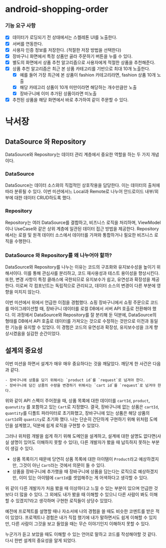 # android-shopping-order

### 기능 요구 사항

- [x] 데이터가 로딩되기 전 상태에서는 스켈레톤 UI를 노출한다.
- [x] 서버를 연동한다.
- [x] 사용자 인증 정보를 저장한다. (적절한 저장 방법을 선택한다)
- [x] 장바구니 화면에서 특정 상품만 골라 주문하기 버튼을 누를 수 있다. 
- [x] 별도의 화면에서 상품 추천 알고리즘으로 사용자에게 적절한 상품을 추천해준다.
- [x] 상품 추천 알고리즘은 최근 본 상품 카테고리를 기반으로 최대 10개 노출한다. 
  - [x] 예를 들어 가장 최근에 본 상품이 fashion 카테고리라면, fashion 상품 10개 노출 
  - [x] 해당 카테고리 상품이 10개 미만이라면 해당하는 개수만큼만 노출 
  - [x] 장바구니에 이미 추가된 상품이라면 미노출 
- [x] 추천된 상품을 해당 화면에서 바로 추가하여 같이 주문할 수 있다.

# 낙서장

## DataSource 와 Repository
DataSource와 Repository는 데이터 관리 계층에서 중요한 역할을 하는 두 가지 개념이다.

### DataSource
DataSource는 데이터 소스와의 직접적인 상호작용을 담당한다. 이는 데이터의 출처에 따라 분류될 수 있다. 
이번 미션에서느 Local과 Remote로 나누어 안드로이드 내부/외부에 대한 데이터 CRUD하도록 했다.

### Repository
Repository는 여러 DataSource를 결합하고, 비즈니스 로직을 처리하며, ViewModel이나 UseCase와 같은 상위 계층에 일관된 데이터 접근 방법을 제공한다. 
Repository에서는 로컬 및 원격 데이터 소스에서 데이터를 가져와 통합하거나 필요한 비즈니스 로직을 수행한다.

### DataSource 와 Repository를 왜 나누어야 할까?
DataSource와 Repository를 나누는 이유는 코드의 구조화와 유지보수성을 높이기 위해서이다. 
이를 통해 관심사를 분리하고, 코드 재사용성과 테스트 용이성을 향상시킨다. 
또한, 변경 사항이 특정 클래스에 국한되므로 유지보수가 쉽고, 유연성과 확장성을 제공한다. 
이로써 각 컴포넌트는 독립적으로 관리되고, 데이터 소스의 변경이 다른 부분에 영향을 미치지 않는다.

이번 미션에서 위에서 언급한 이점을 경험했다.
쇼핑 장바구니에서 쇼핑 주문으로 코드를 마이그레이션할 때, 장바구니 데이터를 로컬 DB에서 서버 API 호출로 전환해야 했다. 
이 과정에서 DataSource와 Repository를 잘 분리해 둔 덕분에, DataSource의 형태를 DB에서 API 호출로 데이터를 가져오는 것으로 수정하는 것만으로 이전과 동일한 기능을 유지할 수 있었다. 
이 경험은 코드의 유연성과 확장성, 유지보수성을 크게 향상시켰음을 실감한 순간이었다.


## 설계의 중요성
이번 미션을 하면서 설계가 매우 매우 중요하다는 것을 깨달았다.
깨닫게 한 사건은 다음과 같다.
```
- 장바구니에 상품을 담기 위해서는 `product id`를 `request`로 넘겨야 한다.
- 장바구니에 담긴 상품의 수량을 변경하기 위해서는 `cart id`를 `request`로 넘겨야 한다.
```

위와 같이 API 스펙이 주어졌을 때, 상품 목록에 대한 데이터를 `cartId`, `product`, `quanutity` 를 포함하고 있는 `Cart`로 지정했다.
결국, 장바구니에 없는 상품은 `cartId`, `quantity`를 디폴트 파라미터로 초기화했고, 장바구니에 있는 상품은 해당 상품의 `cartId`와 `quantity`로 초기화 했다.
나는 단순히 간단하게 구현하기 위해 위처럼 도메인을 설계했고, 덕분에 쉽게 로직을 구현할 수 있었다.

그러나 위처럼 개발을 쉽게 하기 위해 도메인을 설계하고, 설계에 대한 설명도 없다면(사실 셜명이 있어도 이해하지 못할 수 있다), 다른 개발자가 봤을 때 납득하지 못하는 부분이 생길 수 있다.
- 상품 목록이기 때문에 당연히 상품 목록에 대한 아이템이 `Product`라고 예상하겠지만, 그것이 아닌 `Cart`라는 것에서 의문이 들 수 있다.
- 상품을 장바구니에 추가했을 때 장바구니에 상품을 담는다는 로직으로 예상하겠지만, 이미 있는 아이템에 `cartId`를 셋업해주는 게 어색하다고 생각할 수 있다.

위 같이 다른 개발자가 처음 봤을 때 이상하다고 느낄 수 있는 부분이 있으며 언급한 것보다 더 많을 수 있다.
그 외에도 내가 봤을 때 이해할 수 있으니 다른 사람이 봐도 이해할 수 있겠지?라고 생각하며 구현한 로직들이 상당수 있었다.

예전에 프로젝트를 설명할 때나 자소서에 나의 경험을 쓸 때도 비슷한 코멘트를 받은 적이 있었다.
프로젝트나 경험은 내가 직접 했기에 내가 말하면서도 쉽게 이해할 수 있지만, 다른 사람이 그것을 보고 들었을 때는 무슨 이야기인지 이해하지 못할 수 있다.

누군가가 듣고 보았을 때도 이해할 수 있는 언어로 말하고 코드를 작성해야할 것 같다.
다시 한번 설계의 중요성을 알게 되었다.

